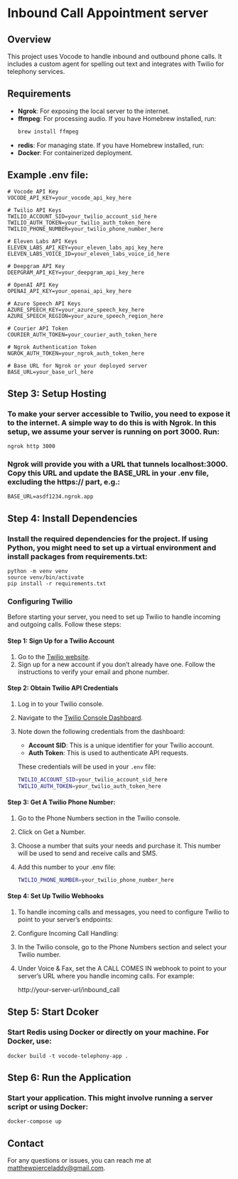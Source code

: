 # Inbound Call Appointment server


## Overview
This project uses Vocode to handle inbound and outbound phone calls. It includes a custom agent for spelling out text and integrates with Twilio for telephony 
services.


## Requirements
- **Ngrok**: For exposing the local server to the internet.
- **ffmpeg**: For processing audio. If you have Homebrew installed, run:
  ```bash
  brew install ffmpeg

- **redis**: For managing state. If you have Homebrew installed, run:
- **Docker**: For containerized deployment.
## Example .env file:

    # Vocode API Key
    VOCODE_API_KEY=your_vocode_api_key_here

    # Twilio API Keys
    TWILIO_ACCOUNT_SID=your_twilio_account_sid_here
    TWILIO_AUTH_TOKEN=your_twilio_auth_token_here
    TWILIO_PHONE_NUMBER=your_twilio_phone_number_here

    # Eleven Labs API Keys
    ELEVEN_LABS_API_KEY=your_eleven_labs_api_key_here
    ELEVEN_LABS_VOICE_ID=your_eleven_labs_voice_id_here

    # Deepgram API Key
    DEEPGRAM_API_KEY=your_deepgram_api_key_here

    # OpenAI API Key
    OPENAI_API_KEY=your_openai_api_key_here

    # Azure Speech API Keys
    AZURE_SPEECH_KEY=your_azure_speech_key_here
    AZURE_SPEECH_REGION=your_azure_speech_region_here

    # Courier API Token
    COURIER_AUTH_TOKEN=your_courier_auth_token_here

    # Ngrok Authentication Token
    NGROK_AUTH_TOKEN=your_ngrok_auth_token_here

    # Base URL for Ngrok or your deployed server
    BASE_URL=your_base_url_here


## Step 3: Setup Hosting

### To make your server accessible to Twilio, you need to expose it to the internet. A simple way to do this is with Ngrok. In this setup, we assume your server is running on port 3000. Run:

    ngrok http 3000

### Ngrok will provide you with a URL that tunnels localhost:3000. Copy this URL and update the BASE_URL in your .env file, excluding the https:// part, e.g.:

    BASE_URL=asdf1234.ngrok.app

## Step 4: Install Dependencies 
### Install the required dependencies for the project. If using Python, you might need to set up a virtual environment and install packages from requirements.txt:

    python -m venv venv
    source venv/bin/activate
    pip install -r requirements.txt

### Configuring Twilio

Before starting your server, you need to set up Twilio to handle incoming and outgoing calls. Follow these steps:

#### Step 1: Sign Up for a Twilio Account
1. Go to the [Twilio website](https://www.twilio.com/).
2. Sign up for a new account if you don’t already have one. Follow the instructions to verify your email and phone number.

#### Step 2: Obtain Twilio API Credentials
1. Log in to your Twilio console.
2. Navigate to the [Twilio Console Dashboard](https://www.twilio.com/console).
3. Note down the following credentials from the dashboard:
   - **Account SID**: This is a unique identifier for your Twilio account.
   - **Auth Token**: This is used to authenticate API requests.

   These credentials will be used in your `.env` file:
   ```bash
   TWILIO_ACCOUNT_SID=your_twilio_account_sid_here
   TWILIO_AUTH_TOKEN=your_twilio_auth_token_here

#### Step 3: Get A Twilio Phone Number: 

1. Go to the Phone Numbers section in the Twilio console.
2. Click on Get a Number.
3. Choose a number that suits your needs and purchase it. This number will be used to send and receive calls and SMS.

4. Add this number to your .env file:
    ```bash
    TWILIO_PHONE_NUMBER=your_twilio_phone_number_here

#### Step 4: Set Up Twilio Webhooks
1. To handle incoming calls and messages, you need to configure Twilio to point to your server’s endpoints:

2. Configure Incoming Call Handling:

3. In the Twilio console, go to the Phone Numbers section and select your Twilio number.
4. Under Voice & Fax, set the A CALL COMES IN webhook to point to your server’s URL where you handle incoming calls. For example:

    http://your-server-url/inbound_call

## Step 5: Start Dcoker
### Start Redis using Docker or directly on your machine. For Docker, use:

    docker build -t vocode-telephony-app .

## Step 6: Run the Application
### Start your application. This might involve running a server script or using Docker:

    docker-compose up



## Contact

For any questions or issues, you can reach me at [matthewpierceladdy@gmail.com](mailto:matthewpierceladdy@gmail.com).
